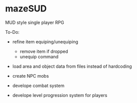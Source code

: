 # mazeSUD
MUD style single player RPG

To-Do:

- refine item equiping/unequiping
  - remove item if dropped
  - unequip command
	
- load area and object data from files instead of hardcoding

- create NPC mobs

- develope combat system

- develope level progression system for players

